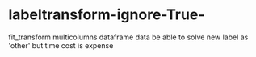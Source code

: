 # labeltransform-ignore-True-
fit_transform multicolumns dataframe data
be able to solve new label as 'other' but time cost is expense
